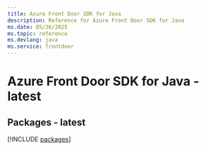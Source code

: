 ```yaml
---
title: Azure Front Door SDK for Java
description: Reference for Azure Front Door SDK for Java
ms.date: 05/26/2025
ms.topic: reference
ms.devlang: java
ms.service: frontdoor
---
```

# Azure Front Door SDK for Java - latest
## Packages - latest
[!INCLUDE [packages](front-door-index.md)]